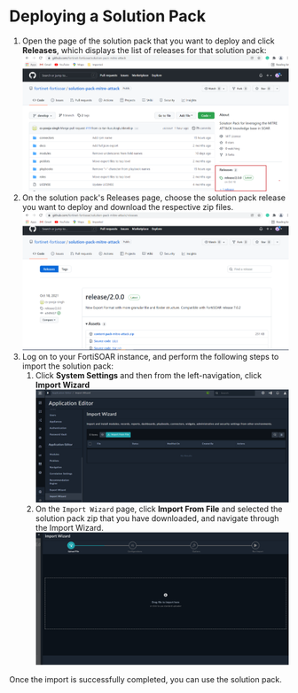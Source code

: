 # Deploying a Solution Pack

1. Open the page of the solution pack that you want to deploy and click **Releases**, which displays the list of releases for that solution pack:  
   ![Solution Pack Page - Releases](media/spPageReleases.png)
2. On the solution pack's Releases page, choose the solution pack release you want to deploy and download the respective zip files.     
   ![Choosing the release of the solution pack you want to deploy](media/spReleasesChooseRelease.png)
3. Log on to your FortiSOAR instance, and perform the following steps to import the solution pack:
    1. Click **System Settings** and then from the left-navigation, click **Import Wizard**  
       ![Import Wizard option in left navigation](media/importWiz.png) 
    2. On the `Import Wizard` page, click **Import From File** and selected the solution pack zip that you have downloaded, and navigate through the Import Wizard.   
       ![Importing a Solution Pack zip file](media/importIRCP.png) 

Once the import is successfully completed, you can use the solution pack.

